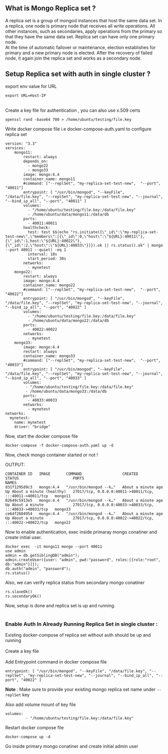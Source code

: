 ## What is Mongo Replica set ?

A replica set is a group of mongod instances that host the same data set. In a replica, one node is primary node that receives all write operations. All other instances, such as secondaries, apply operations from the primary so that they have the same data set. Replica set can have only one primary node. <br>
At the time of automatic failover or maintenance, election establishes for primary and a new primary node is elected.
After the recovery of failed node, it again join the replica set and works as a secondary node.

## Setup Replica set with auth in single cluster ?

<summary>export env value for URL</summary>

```
export URL=Host-IP
```
 <br>

<summary> Create a key file for authentication , you can also use x.509 certs </summary>

```
openssl rand -base64 700 > /home/ubuntu/testing/file.key
```

<summary> Write docker compose file  i.e docker-compose-auth.yaml to configure replica set </summary>

```
version: "3.3"
services:
    mongo11:
        restart: always
        depends_on:
          - mongo22
          - mongo33
        image: mongo:4.4
        container_name: mongo11
        #command: ["--replSet", "my-replica-set-test-new",  "--port", "40011"]
        entrypoint: [ "/usr/bin/mongod", "--keyFile", "/data/file.key", "--replSet", "my-replica-set-test-new", "--journal", "--bind_ip_all", "--port", "40011" ]
        volumes:
          - "/home/ubuntu/testing/file.key:/data/file.key"
          - /home/ubuntu/data/mongo11:/data/db
        ports:
          - 40011:40011
        healthcheck:
          test: test $$(echo "rs.initiate({\"_id\":\"my-replica-set-test-new\",\"members\":[{\"_id\":0,\"host\":\"${URL}:40011\"},{\"_id\":1,host:\"${URL}:40022\"},{\"_id\":2,\"host\":\"${URL}:40033\"}]}).ok || rs.status().ok" | mongo --port 40011 --quiet) -eq 1
          interval: 10s
          start_period: 30s
        networks:
          - mynetest
    mongo22:
        restart: always
        image: mongo:4.4
        container_name: mongo22
        #command: ["--replSet", "my-replica-set-test-new",  "--port", "40022"]
        entrypoint: [ "/usr/bin/mongod", "--keyFile", "/data/file.key", "--replSet", "my-replica-set-test-new", "--journal", "--bind_ip_all", "--port", "40022" ]
        volumes:
          - "/home/ubuntu/testing/file.key:/data/file.key"
          - /home/ubuntu/data/mongo22:/data/db
        ports:
          - 40022:40022
        networks:
          - mynetest
    mongo33:
        image: mongo:4.4
        restart: always
        container_name: mongo33
        #command: ["--replSet", "my-replica-set-test-new",  "--port", "40033"]
        entrypoint: [ "/usr/bin/mongod", "--keyFile", "/data/file.key", "--replSet", "my-replica-set-test-new", "--journal", "--bind_ip_all", "--port", "40033" ]
        volumes:
         - "/home/ubuntu/testing/file.key:/data/file.key"
         - /home/ubuntu/data/mongo33:/data/db
        ports:
          - 40033:40033
        networks:
          - mynetest
networks:
  mynetest:
    name: mynetest
    driver: "bridge"
```
<summary> Now, start the docker compose file  </summary>

```
docker-compose -f docker-compose-auth.yaml up -d
```
<summary> Now, check mongo container started or not ! </summary>

OUTPUT:

```
CONTAINER ID   IMAGE       COMMAND                  CREATED              STATUS                        PORTS                                                      NAMES
d31f1295d9c3   mongo:4.4   "/usr/bin/mongod --k…"   About a minute ago   Up About a minute (healthy)   27017/tcp, 0.0.0.0:40011->40011/tcp, :::40011->40011/tcp   mongo11
02649c5913e5   mongo:4.4   "/usr/bin/mongod --k…"   About a minute ago   Up About a minute             27017/tcp, 0.0.0.0:40033->40033/tcp, :::40033->40033/tcp   mongo33
ce64f2604954   mongo:4.4   "/usr/bin/mongod --k…"   About a minute ago   Up About a minute             27017/tcp, 0.0.0.0:40022->40022/tcp, :::40022->40022/tcp   mongo22

```
<summary> Now to enable authentication, exec inside primaray mongo conatiner and create initial user. </summary>

```
docker exec  -it mongo11 mongo --port 40011
use admin
admin = db.getSiblingDB("admin");
admin.createUser({user: "admin", pwd:"password", roles:[{role:"root", db:"admin"}]});
db.auth("admin", "password");
rs.status()
```

<summary> Also, we can verify replica status from secondary mongo conatiner </summary>

```
rs.slaveOk()
rs.secondaryOk()
```
Now, setup is done and replica set is up and running. <br> <br>

### Enable Auth In Already Running Replica Set in single cluster :
<summary> Existing docker-compose of replica set without auth should be up and running </summary> <br>
<summary> Create a key file </summary> <br>
<summary> Add Entrypoint command in docker compose file </summary> 

```
entrypoint: [ "/usr/bin/mongod", "--keyFile", "/data/file.key", "--replSet", "my-replica-set-test-new", "--journal", "--bind_ip_all", "--port", "40022" ]
```
**Note** :  Make sure to provide your existing mongo replica set name under `--replSet` key

<summary>Also add volume mount of key file </summary>

```
volumes:
         - "/home/ubuntu/testing/file.key:/data/file.key"
```
<summary>Restart docker compose file </summary>

```
docker-compose up -d
```
<summary> Go inside primary mongo conatiner and create initial admin user </summary>





